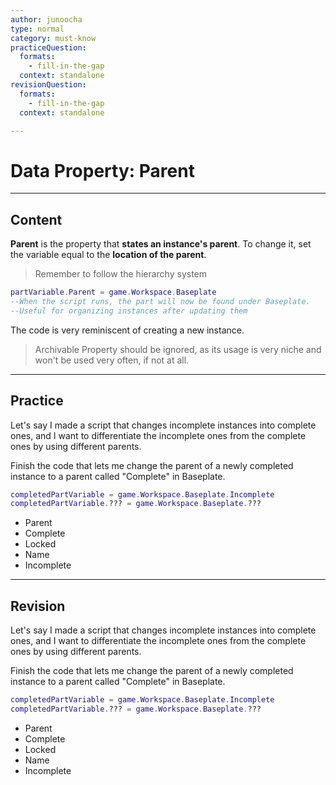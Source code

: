 ```yaml
---
author: junoocha
type: normal
category: must-know
practiceQuestion:
  formats:
    - fill-in-the-gap
  context: standalone
revisionQuestion:
  formats:
    - fill-in-the-gap
  context: standalone

---
```


# Data Property: Parent
---

## Content

**Parent** is the property that **states an instance's parent**. To change it, set the variable equal to the **location of the parent**.

> Remember to follow the hierarchy system

```lua
partVariable.Parent = game.Workspace.Baseplate
--When the script runs, the part will now be found under Baseplate.
--Useful for organizing instances after updating them
```
The code is very reminiscent of creating a new instance.

> Archivable Property should be ignored, as its usage is very niche and won't be used very often, if not at all.
---

## Practice

Let's say I made a script that changes incomplete instances into complete ones, and I want to differentiate the incomplete ones from the complete ones by using different parents. 

Finish the code that lets me change the parent of a newly completed instance to a parent called "Complete" in Baseplate.

```lua
completedPartVariable = game.Workspace.Baseplate.Incomplete
completedPartVariable.??? = game.Workspace.Baseplate.???
```
- Parent
- Complete
- Locked
- Name
- Incomplete
---

## Revision

Let's say I made a script that changes incomplete instances into complete ones, and I want to differentiate the incomplete ones from the complete ones by using different parents. 

Finish the code that lets me change the parent of a newly completed instance to a parent called "Complete" in Baseplate.

```lua
completedPartVariable = game.Workspace.Baseplate.Incomplete
completedPartVariable.??? = game.Workspace.Baseplate.???
```
- Parent
- Complete
- Locked
- Name
- Incomplete

